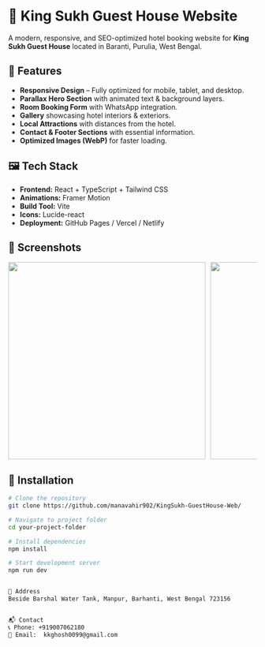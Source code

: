 # 🏨 King Sukh Guest House Website

A modern, responsive, and SEO-optimized hotel booking website for **King Sukh Guest House** located in Baranti, Purulia, West Bengal.

## 🌟 Features
- **Responsive Design** – Fully optimized for mobile, tablet, and desktop.
- **Parallax Hero Section** with animated text & background layers.
- **Room Booking Form** with WhatsApp integration.
- **Gallery** showcasing hotel interiors & exteriors.
- **Local Attractions** with distances from the hotel.
- **Contact & Footer Sections** with essential information.
- **Optimized Images (WebP)** for faster loading.

## 🖼️ Tech Stack
- **Frontend:** React + TypeScript + Tailwind CSS
- **Animations:** Framer Motion
- **Build Tool:** Vite
- **Icons:** Lucide-react
- **Deployment:** GitHub Pages / Vercel / Netlify

## 📸 Screenshots
<div style="display: flex; overflow-x: auto; gap: 10px; white-space: nowrap;">
  <img src="https://github.com/user-attachments/assets/6a4aad13-4825-4bdc-a6d7-7c6b923ebb9c" width="400" />
  <img src="https://github.com/user-attachments/assets/e1d58076-3fe7-444b-8eed-70a567b6facd" width="400" />
  <img src="https://github.com/user-attachments/assets/6de39e0f-0c03-442b-8b27-6909781f250f" width="400" />
  <img src="https://github.com/user-attachments/assets/6166c813-eb10-445d-ab61-21391df9ff60" width="400" />
  <img src="https://github.com/user-attachments/assets/6ff0194b-2b21-49ce-8e11-65bd9ecc7315" width="400" />
  <img src="https://github.com/user-attachments/assets/ac4716a4-79a9-4556-9d35-5a7f057956d4" width="400" />
</div>



## 🚀 Installation
```bash
# Clone the repository
git clone https://github.com/manavahir902/KingSukh-GuestHouse-Web/

# Navigate to project folder
cd your-project-folder

# Install dependencies
npm install

# Start development server
npm run dev


📍 Address
Beside Barshal Water Tank, Manpur, Barhanti, West Bengal 723156


📬 Contact
📞 Phone: +919007062180
📧 Email:  kkghosh0099@gmail.com


